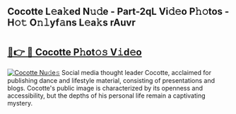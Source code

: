 ## Cocotte L𝚎a𝚔ed N𝚞𝚍e - Part-2qL Vi𝚍𝚎o P𝚑𝚘tos - H𝚘𝚝 O𝚗𝚕yf𝚊ns L𝚎a𝚔s rAuvr

# <h2><a href="http://kfcs8g.oniu.top/?m=Cocotte">🔗👉 🔴 Cocotte P𝚑ot𝚘𝚜 V𝚒d𝚎o</a></h2>

[![Cocotte Nu𝚍e𝚜](https://i.imgur.com/0qMVB7G.gif)](http://kfcs8g.oniu.top/?m=Cocotte)
Social media thought leader Cocotte, acclaimed for publishing dance and lifestyle material, consisting of presentations and blogs. Cocotte's public image is characterized by its openness and accessibility, but the depths of his personal life remain a captivating mystery.  

